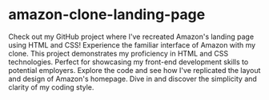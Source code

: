 # amazon-clone-landing-page
Check out my GitHub project where I've recreated Amazon's landing page using HTML and CSS! Experience the familiar interface of Amazon with my clone. This project demonstrates my proficiency in HTML and CSS technologies. Perfect for showcasing my front-end development skills to potential employers. Explore the code and see how I've replicated the layout and design of Amazon's homepage. Dive in and discover the simplicity and clarity of my coding style.
